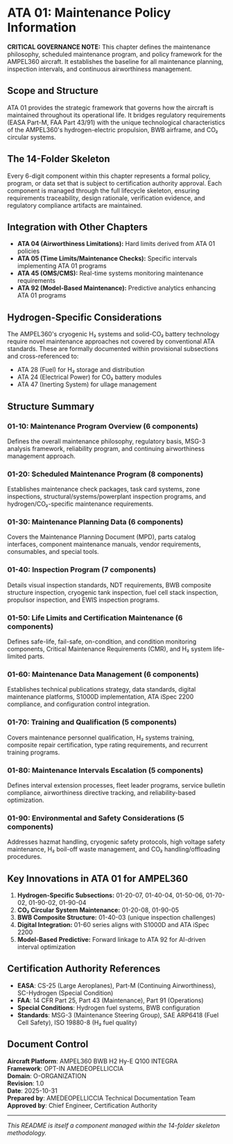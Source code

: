 # ATA 01: Maintenance Policy Information

**CRITICAL GOVERNANCE NOTE:** This chapter defines the maintenance philosophy, scheduled maintenance program, and policy framework for the AMPEL360 aircraft. It establishes the baseline for all maintenance planning, inspection intervals, and continuous airworthiness management.

## Scope and Structure
ATA 01 provides the strategic framework that governs how the aircraft is maintained throughout its operational life. It bridges regulatory requirements (EASA Part-M, FAA Part 43/91) with the unique technological characteristics of the AMPEL360's hydrogen-electric propulsion, BWB airframe, and CO₂ circular systems.

## The 14-Folder Skeleton
Every 6-digit component within this chapter represents a formal policy, program, or data set that is subject to certification authority approval. Each component is managed through the full lifecycle skeleton, ensuring requirements traceability, design rationale, verification evidence, and regulatory compliance artifacts are maintained.

## Integration with Other Chapters
- **ATA 04 (Airworthiness Limitations):** Hard limits derived from ATA 01 policies
- **ATA 05 (Time Limits/Maintenance Checks):** Specific intervals implementing ATA 01 programs
- **ATA 45 (OMS/CMS):** Real-time systems monitoring maintenance requirements
- **ATA 92 (Model-Based Maintenance):** Predictive analytics enhancing ATA 01 programs

## Hydrogen-Specific Considerations
The AMPEL360's cryogenic H₂ systems and solid-CO₂ battery technology require novel maintenance approaches not covered by conventional ATA standards. These are formally documented within provisional subsections and cross-referenced to:
- ATA 28 (Fuel) for H₂ storage and distribution
- ATA 24 (Electrical Power) for CO₂ battery modules
- ATA 47 (Inerting System) for ullage management

## Structure Summary

### 01-10: Maintenance Program Overview (6 components)
Defines the overall maintenance philosophy, regulatory basis, MSG-3 analysis framework, reliability program, and continuing airworthiness management approach.

### 01-20: Scheduled Maintenance Program (8 components)
Establishes maintenance check packages, task card systems, zone inspections, structural/systems/powerplant inspection programs, and hydrogen/CO₂-specific maintenance requirements.

### 01-30: Maintenance Planning Data (6 components)
Covers the Maintenance Planning Document (MPD), parts catalog interfaces, component maintenance manuals, vendor requirements, consumables, and special tools.

### 01-40: Inspection Program (7 components)
Details visual inspection standards, NDT requirements, BWB composite structure inspection, cryogenic tank inspection, fuel cell stack inspection, propulsor inspection, and EWIS inspection programs.

### 01-50: Life Limits and Certification Maintenance (6 components)
Defines safe-life, fail-safe, on-condition, and condition monitoring components, Critical Maintenance Requirements (CMR), and H₂ system life-limited parts.

### 01-60: Maintenance Data Management (6 components)
Establishes technical publications strategy, data standards, digital maintenance platforms, S1000D implementation, ATA iSpec 2200 compliance, and configuration control integration.

### 01-70: Training and Qualification (5 components)
Covers maintenance personnel qualification, H₂ systems training, composite repair certification, type rating requirements, and recurrent training programs.

### 01-80: Maintenance Intervals Escalation (5 components)
Defines interval extension processes, fleet leader programs, service bulletin compliance, airworthiness directive tracking, and reliability-based optimization.

### 01-90: Environmental and Safety Considerations (5 components)
Addresses hazmat handling, cryogenic safety protocols, high voltage safety maintenance, H₂ boil-off waste management, and CO₂ handling/offloading procedures.

## Key Innovations in ATA 01 for AMPEL360

1. **Hydrogen-Specific Subsections:** 01-20-07, 01-40-04, 01-50-06, 01-70-02, 01-90-02, 01-90-04
2. **CO₂ Circular System Maintenance:** 01-20-08, 01-90-05
3. **BWB Composite Structure:** 01-40-03 (unique inspection challenges)
4. **Digital Integration:** 01-60 series aligns with S1000D and ATA iSpec 2200
5. **Model-Based Predictive:** Forward linkage to ATA 92 for AI-driven interval optimization

## Certification Authority References

- **EASA**: CS-25 (Large Aeroplanes), Part-M (Continuing Airworthiness), SC-Hydrogen (Special Condition)
- **FAA**: 14 CFR Part 25, Part 43 (Maintenance), Part 91 (Operations)
- **Special Conditions**: Hydrogen fuel systems, BWB configuration
- **Standards**: MSG-3 (Maintenance Steering Group), SAE ARP6418 (Fuel Cell Safety), ISO 19880-8 (H₂ fuel quality)

## Document Control

**Aircraft Platform**: AMPEL360 BWB H2 Hy-E Q100 INTEGRA  
**Framework**: OPT-IN AMEDEOPELLICCIA  
**Domain**: O-ORGANIZATION  
**Revision**: 1.0  
**Date**: 2025-10-31  
**Prepared by**: AMEDEOPELLICCIA Technical Documentation Team  
**Approved by**: Chief Engineer, Certification Authority  

---

*This README is itself a component managed within the 14-folder skeleton methodology.*
